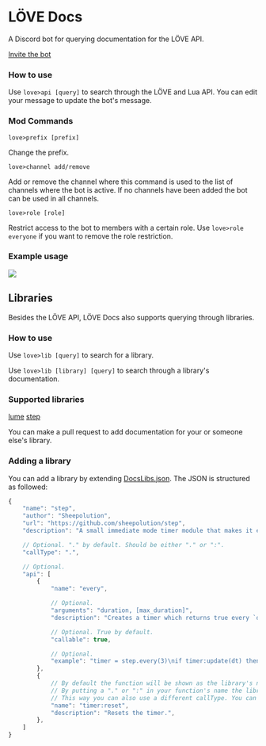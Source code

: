 # LÖVE Docs

A Discord bot for querying documentation for the LÖVE API.

[Invite the bot](https://discord.com/api/oauth2/authorize?client_id=855477819848392734&permissions=18432&scope=bot)

### How to use
Use `love>api [query]` to search through the LÖVE and Lua API. You can edit your message to update the bot's message.

### Mod Commands
`love>prefix [prefix]` 

Change the prefix.

`love>channel add/remove`

Add or remove the channel where this command is used to the list of channels where the bot is active. If no channels have been added the bot can be used in all channels.

`love>role [role]`

Restrict access to the bot to members with a certain role. Use `love>role everyone` if you want to remove the role restriction.

### Example usage

![](https://cdn.discordapp.com/attachments/817036396790939718/857868604435070986/unknown.png)

## Libraries

Besides the LÖVE API, LÖVE Docs also supports querying through libraries.

### How to use

Use `love>lib [query]` to search for a library.

Use `love>lib [library] [query]` to search through a library's documentation.

### Supported libraries

[lume](https://github.com/rxi/lume)
[step](https://github.com/sheepolution/step)

You can make a pull request to add documentation for your or someone else's library.

### Adding a library

You can add a library by extending [DocsLibs.json](code/src/Data/DocsLibs.json). The JSON is structured as followed:

```js
{
    "name": "step",
    "author": "Sheepolution",
    "url": "https://github.com/sheepolution/step",
    "description": "A small immediate mode timer module that makes it easier to have an action execute with a certain interval or after a delay.",

    // Optional. "." by default. Should be either "." or ":".
    "callType": ".", 

    // Optional.
    "api": [
        {
            "name": "every",

            // Optional.
            "arguments": "duration, [max_duration]", 
            "description": "Creates a timer which returns true every `duration` seconds. If `max_duration` is set the duration will be a random float between `duration` and `max_duration` every loop.",

            // Optional. True by default.
            "callable": true,

            // Optional.
            "example": "timer = step.every(3)\nif timer:update(dt) then\n  print(\"This will be printed every 3 seconds\")\nend"
        },
        {
            // By default the function will be shown as the library's name + the function's name.
            // By putting a "." or ":" in your function's name the library's name will not be used.
            // This way you can also use a different callType. You can put the library's name in the function's name in that case.
            "name": "timer:reset",
            "description": "Resets the timer.",
        },
    ]
}
```
